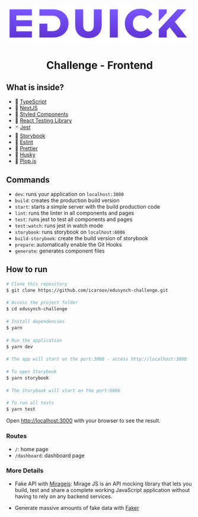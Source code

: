<p align="center">
  <img src="https://github.com/edusynch/frontend-challenge/raw/main/.github/logo.png" alt="Logo" />
</p>

<h1 align="center">Challenge - Frontend</h1>

## What is inside?

- 💙 [TypeScript](https://www.typescriptlang.org/)
- 🏴 [NextJS](https://nextjs.org/)
- 💅 [Styled Components](https://styled-components.com/)
- 🐐 [React Testing Library](https://testing-library.com/docs/react-testing-library/intro)
- 🃏  [Jest](https://jestjs.io/)
- 📔 [Storybook](https://storybook.js.org/)
- 📏 [Eslint](https://eslint.org/)
- 💖 [Prettier](https://prettier.io/)
- 🐶 [Husky](https://github.com/typicode/husky)
- 📁 [Plop.js](https://plopjs.com/)

## Commands

- `dev`: runs your application on `localhost:3000`
- `build`: creates the production build version
- `start`: starts a simple server with the build production code
- `lint`: runs the linter in all components and pages
- `test`: runs jest to test all components and pages
- `test:watch`: runs jest in watch mode
- `storybook`: runs storybook on `localhost:6006`
- `build-storybook`: create the build version of storybook
- `prepare`: automatically enable the Git Hooks
- `generate`: generates component files

## How to run

```bash
# Clone this repository
$ git clone https://github.com/icaroov/edusynch-challenge.git

# Access the project folder
$ cd edusynch-challenge

# Install dependencies
$ yarn

# Run the application
$ yarn dev

# The app will start on the port:3000 - access http://localhost:3000

# To open Storybook
$ yarn storybook

# The Storybook will start on the port:6006

# To run all tests
$ yarn test


```

Open [http://localhost:3000](http://localhost:3000) with your browser to see the result.

### Routes
- `/`: home page
- `/dashboard`: dashboard page

### More Details
- Fake API with [Miragejs](https://miragejs.com/): Mirage JS is an API mocking library that lets you build, test and share a complete working JavaScript application without having to rely on any backend services.

- Generate massive amounts of fake data with [Faker](https://github.com/Marak/Faker.js#readme)
